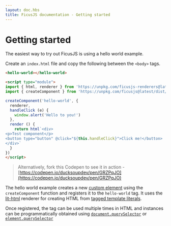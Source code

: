 ```yaml
---
layout: doc.hbs
title: FicusJS documentation - Getting started
---
```

# Getting started

The easiest way to try out FicusJS is using a hello world example.

Create an `index.html` file and copy the following between the `<body>` tags.

```html
<hello-world></hello-world>

<script type="module">
import { html, renderer } from 'https://unpkg.com/ficusjs-renderers@latest/dist/lit-html.js'
import { createComponent } from 'https://unpkg.com/ficusjs@latest/dist/component.js'

createComponent('hello-world', {
  renderer,
  handleClick (e) {
    window.alert('Hello to you!')
  },
  render () {
    return html`<div>
<p>Test component</p>
<button type="button" @click="${this.handleClick}">Click me!</button>
</div>`
  }
})
</script>
```

> Alternatively, fork this Codepen to see it in action - [https://codepen.io/ducksoupdev/pen/GRZPqJO](https://codepen.io/ducksoupdev/pen/GRZPqJO)

The hello world example creates a new [custom element](https://developer.mozilla.org/en-US/docs/Web/Web_Components/Using_custom_elements)
using the `createComponent` function and registers it to the `hello-world` tag. It uses the [lit-html](https://www.npmjs.com/package/lit-html) renderer for creating HTML from [tagged template literals](https://developer.mozilla.org/en-US/docs/Web/JavaScript/Reference/Template_literals).

Once registered, the tag can be used multiple times in HTML and instances can be programmatically obtained using [`document.querySelector`](https://developer.mozilla.org/en-US/docs/Web/API/Document/querySelector)
or [`element.querySelector`](https://developer.mozilla.org/en-US/docs/Web/API/Element/querySelector)
